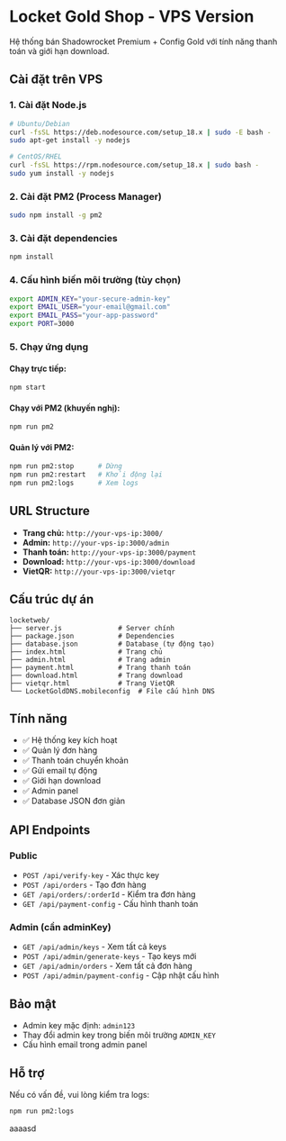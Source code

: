 # Locket Gold Shop - VPS Version

Hệ thống bán Shadowrocket Premium + Config Gold với tính năng thanh toán và giới hạn download.

## Cài đặt trên VPS

### 1. Cài đặt Node.js
```bash
# Ubuntu/Debian
curl -fsSL https://deb.nodesource.com/setup_18.x | sudo -E bash -
sudo apt-get install -y nodejs

# CentOS/RHEL
curl -fsSL https://rpm.nodesource.com/setup_18.x | sudo bash -
sudo yum install -y nodejs
```

### 2. Cài đặt PM2 (Process Manager)
```bash
sudo npm install -g pm2
```

### 3. Cài đặt dependencies
```bash
npm install
```

### 4. Cấu hình biến môi trường (tùy chọn)
```bash
export ADMIN_KEY="your-secure-admin-key"
export EMAIL_USER="your-email@gmail.com"
export EMAIL_PASS="your-app-password"
export PORT=3000
```

### 5. Chạy ứng dụng

#### Chạy trực tiếp:
```bash
npm start
```

#### Chạy với PM2 (khuyến nghị):
```bash
npm run pm2
```

#### Quản lý với PM2:
```bash
npm run pm2:stop      # Dừng
npm run pm2:restart   # Khởi động lại
npm run pm2:logs      # Xem logs
```

## URL Structure

- **Trang chủ:** `http://your-vps-ip:3000/`
- **Admin:** `http://your-vps-ip:3000/admin`
- **Thanh toán:** `http://your-vps-ip:3000/payment`
- **Download:** `http://your-vps-ip:3000/download`
- **VietQR:** `http://your-vps-ip:3000/vietqr`

## Cấu trúc dự án

```
locketweb/
├── server.js              # Server chính
├── package.json           # Dependencies
├── database.json          # Database (tự động tạo)
├── index.html             # Trang chủ
├── admin.html             # Trang admin
├── payment.html           # Trang thanh toán
├── download.html          # Trang download
├── vietqr.html            # Trang VietQR
└── LocketGoldDNS.mobileconfig  # File cấu hình DNS
```

## Tính năng

- ✅ Hệ thống key kích hoạt
- ✅ Quản lý đơn hàng
- ✅ Thanh toán chuyển khoản
- ✅ Gửi email tự động
- ✅ Giới hạn download
- ✅ Admin panel
- ✅ Database JSON đơn giản

## API Endpoints

### Public
- `POST /api/verify-key` - Xác thực key
- `POST /api/orders` - Tạo đơn hàng
- `GET /api/orders/:orderId` - Kiểm tra đơn hàng
- `GET /api/payment-config` - Cấu hình thanh toán

### Admin (cần adminKey)
- `GET /api/admin/keys` - Xem tất cả keys
- `POST /api/admin/generate-keys` - Tạo keys mới
- `GET /api/admin/orders` - Xem tất cả đơn hàng
- `POST /api/admin/payment-config` - Cập nhật cấu hình

## Bảo mật

- Admin key mặc định: `admin123`
- Thay đổi admin key trong biến môi trường `ADMIN_KEY`
- Cấu hình email trong admin panel

## Hỗ trợ

Nếu có vấn đề, vui lòng kiểm tra logs:
```bash
npm run pm2:logs
```

aaaasd
